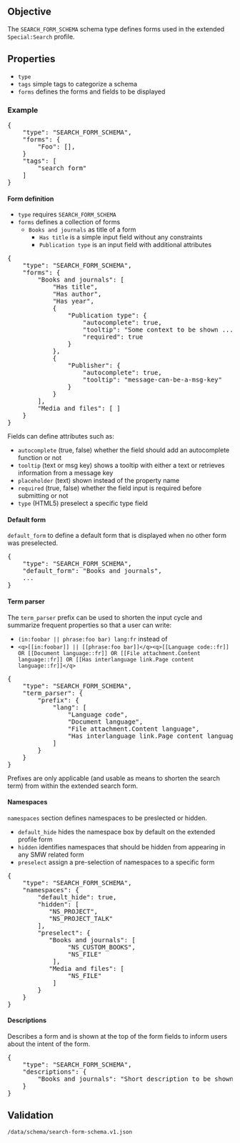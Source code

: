 ## Objective

The `SEARCH_FORM_SCHEMA` schema type defines forms used in the extended `Special:Search` profile.

## Properties

- `type`
- `tags` simple tags to categorize a schema
- `forms` defines the forms and fields to be displayed

### Example

<pre>
{
    "type": "SEARCH_FORM_SCHEMA",
    "forms": {
        "Foo": [],
    }
    "tags": [
        "search form"
    ]
}
</pre>

#### Form definition

- `type` requires `SEARCH_FORM_SCHEMA`
- `forms` defines a collection of forms
  - `Books and journals` as title of a form
    - `Has title` is a simple input field without any constraints
    - `Publication type` is an input field with additional attributes

<pre>
{
    "type": "SEARCH_FORM_SCHEMA",
    "forms": {
        "Books and journals": [
            "Has title",
            "Has author",
            "Has year",
            {
                "Publication type": {
                    "autocomplete": true,
                    "tooltip": "Some context to be shown ...",
                    "required": true
                }
            },
            {
                "Publisher": {
                    "autocomplete": true,
                    "tooltip": "message-can-be-a-msg-key"
                }
            }
        ],
        "Media and files": [ ]
    }
}
</pre>

Fields can define attributes such as:

- `autocomplete` (true, false) whether the field should add an autocomplete function or not
- `tooltip` (text or msg key) shows a tooltip with either a text or retrieves information from a message key
- `placeholder` (text) shown instead of the property name
- `required` (true, false) whether the field input is required before submitting or not
- `type` (HTML5) preselect a specific type field

#### Default form

`default_form` to define a default form that is displayed when no other form was preselected.

<pre>
{
    "type": "SEARCH_FORM_SCHEMA",
    "default_form": "Books and journals",
    ...
}
</pre>

#### Term parser

The `term_parser` prefix can be used to shorten the input cycle and summarize frequent properties so that a user can write:
 - `(in:foobar || phrase:foo bar) lang:fr` instead of
 - `<q>[[in:foobar]] || [[phrase:foo bar]]</q><q>[[Language code::fr]] OR [[Document language::fr]] OR [[File attachment.Content language::fr]] OR [[Has interlanguage link.Page content language::fr]]</q>`

<pre>
{
    "type": "SEARCH_FORM_SCHEMA",
    "term_parser": {
        "prefix": {
            "lang": [
                "Language code",
                "Document language",
                "File attachment.Content language",
                "Has interlanguage link.Page content language"
            ]
        }
    }
}
</pre>

Prefixes are only applicable (and usable as means to shorten the search term) from within the extended search form.

#### Namespaces

`namespaces` section defines namespaces to be preslected or hidden.

- `default_hide` hides the namespace box by default on the extended profile form
- `hidden` identifies namespaces that should be hidden from appearing in any SMW related form
- `preselect` assign a pre-selection of namespaces to a specific form

<pre>
{
    "type": "SEARCH_FORM_SCHEMA",
    "namespaces": {
        "default_hide": true,
        "hidden": [
           "NS_PROJECT",
           "NS_PROJECT_TALK"
        ],
        "preselect": {
           "Books and journals": [
                "NS_CUSTOM_BOOKS",
                "NS_FILE"
            ],
           "Media and files": [
                "NS_FILE"
            ]
        }
    }
}
</pre>

#### Descriptions

Describes a form and is shown at the top of the form fields to inform users about the intent of
the form.

<pre>
{
    "type": "SEARCH_FORM_SCHEMA",
    "descriptions": {
        "Books and journals": "Short description to be shown on top of a selected form"
    }
}
</pre>

## Validation

`/data/schema/search-form-schema.v1.json`
